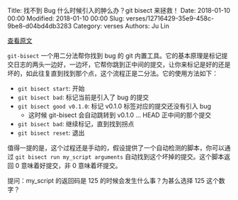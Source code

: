 Title: 找不到 Bug 什么时候引入的肿么办？git bisect 来拯救！
Date: 2018-01-10 00:00
Modified: 2018-01-10 00:00
Slug: verses/12716429-35e9-458c-9be8-d04bd4db3283
Category: verses
Authors: Ju Lin

[查看原文](https://git-scm.com/docs/git-bisect)

`git-bisect` 一个用二分法帮你找到 bug 的 git 内置工具。它的基本原理是标记提交日志的两头一边好，一边坏，它帮你跳到正中间的提交，让你来标记是好的还是坏的，如此往复直到找到那个点，这个流程正是二分法。它的使用方法如下：

* `git bisect start`: 开始
* `git bisect bad`: 标记当前是引入了 bug 的提交
* `git bisect good v0.1.0`: 标记 v0.1.0 标签对应的提交还没有引入 bug
	* 这时候 git-bisect 会自动跳转到 v0.1.0 ... HEAD 正中间的那个提交
* `git bisect bad`: 继续标记，直到找到拐点
* `git bisect reset`: 退出

值得一提的是，这个过程还是手动的，假设提供了一个自动检测的脚本，你可以通过 `git bisect run my_script arguments` 自动找到这个坏掉的提交。这个脚本返回 0 意味着好提交，非 0 意味着坏提交。

提问：my_script 的返回码是 125 的时候会发生什么事？为甚么选择 125 这个数字？
